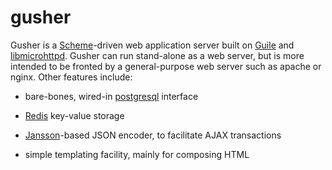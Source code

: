 gusher
======

Gusher is a [Scheme](https://en.wikipedia.org/wiki/Scheme_%28programming_language%29)-driven web application server built
on [Guile](http://www.gnu.org/software/guile/)
and [libmicrohttpd](http://www.gnu.org/software/libmicrohttpd/).
Gusher can run stand-alone as a web server, but is more intended to
be fronted by a general-purpose web server such as apache or nginx.
Other features include:

- bare-bones, wired-in [postgresql](http://www.postgresql.org/) interface

- [Redis](http://redis.io/) key-value storage

- [Jansson](http://www.digip.org/jansson/)-based JSON encoder, to facilitate AJAX transactions

- simple templating facility, mainly for composing HTML
